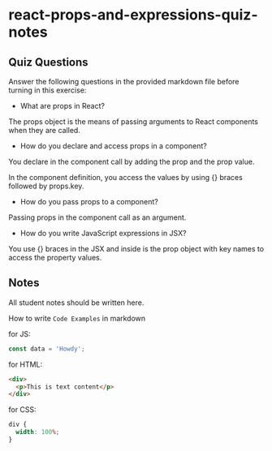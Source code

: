 # react-props-and-expressions-quiz-notes

## Quiz Questions

Answer the following questions in the provided markdown file before turning in this exercise:

- What are props in React?

The props object is the means of passing arguments to React components when they are called.

- How do you declare and access props in a component?

You declare in the component call by adding the prop and the prop value.

In the component definition, you access the values by using {} braces followed by props.key.

- How do you pass props to a component?

Passing props in the component call as an argument.

- How do you write JavaScript expressions in JSX?

You use {} braces in the JSX and inside is the prop object with key names to access the property values.

## Notes

All student notes should be written here.

How to write `Code Examples` in markdown

for JS:

```javascript
const data = 'Howdy';
```

for HTML:

```html
<div>
  <p>This is text content</p>
</div>
```

for CSS:

```css
div {
  width: 100%;
}
```
